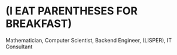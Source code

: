 # (I EAT PARENTHESES FOR BREAKFAST)

Mathematician, Computer Scientist, Backend Engineer, (LISPER), IT Consultant
